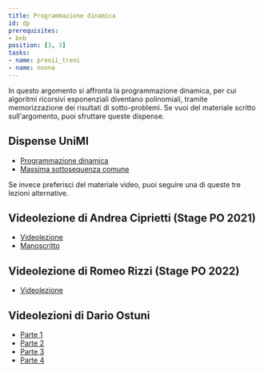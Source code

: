 ```yaml
---
title: Programmazione dinamica
id: dp
prerequisites:
- bnb
position: [3, 3]
tasks:
- name: preoii_treni
- name: nonna
---
```

In questo argomento si affronta la programmazione dinamica, per cui algoritmi ricorsivi esponenziali diventano polinomiali, tramite memorizzazione dei risultati di sotto-problemi. Se vuoi del materiale scritto sull'argomento, puoi sfruttare queste dispense.

## Dispense UniMI

- [Programmazione dinamica](https://wiki.olinfo.it/extra/unimi/dinamica.pdf)
- [Massima sottosequenza comune](https://wiki.olinfo.it/extra/unimi/maxsubseq.pdf)

Se invece preferisci del materiale video, puoi seguire una di queste tre lezioni alternative.

## Videolezione di Andrea Ciprietti (Stage PO 2021)

- [Videolezione](https://youtu.be/3tOMj7xZv1U)
- [Manoscritto](https://wiki.olinfo.it/2021/lezione_4_-_dp.pdf)

## Videolezione di Romeo Rizzi (Stage PO 2022)

- [Videolezione](https://youtu.be/Rpuh4f04qnU)

## Videolezioni di Dario Ostuni

- [Parte 1](https://youtu.be/dT5wMqCzp9I)
- [Parte 2](https://youtu.be/Ubb-SwvMAq4)
- [Parte 3](https://youtu.be/30joNrPY7MA)
- [Parte 4](https://youtu.be/BCxaH6B5wgg)
